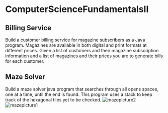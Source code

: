 # ComputerScienceFundamentalsII

## Billing Service
Build a customer billing service for magazine subscribers as a Java program. Magazines are available in both digital and print formats at different prices. Given a list of customers and their magazine subscription information and a list of magazines and their prices you are to generate bills for each customer.

## Maze Solver
Build a maze solver java program that searches through all opens spaces, one at a time, until the end is found. This program uses a stack to keep track of the hexagonal tiles yet to be checked.
![mazepicture2](https://cloud.githubusercontent.com/assets/18474884/19822545/0ac73f32-9d32-11e6-8630-57b9a63286ea.JPG)
![mazepicture1](https://cloud.githubusercontent.com/assets/18474884/19822546/0ad9a618-9d32-11e6-8ab7-6c0aa7aba373.JPG)
